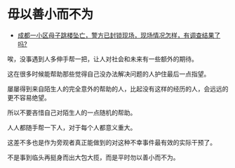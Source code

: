 # 毋以善小而不为

- [成都一小区母子跳楼坠亡，警方已封锁现场，现场情况怎样，有调查结果了吗?](https://www.zhihu.com/question/407934212/answer/1350882472)


唉，没事遇到人多伸手帮一把，让人对社会和未来有一些额外的期待。

这在很多时候能帮助那些觉得自己没办法解决问题的人护住最后一点指望。

屡屡得到来自陌生人的完全意外的帮助的人，比起没有这样的经历的人，会远远的更不容易绝望。

所以不要吝惜自己对陌生人的一点随机的帮助。

人人都随手帮一下人，对于每个人都意义重大。

这差不多也是作为旁观者真正能做到的对这种不幸事件最有效的实际干预了。

不是事到临头再挺身而出大包大揽，而是平时勿以善小而不为。

  